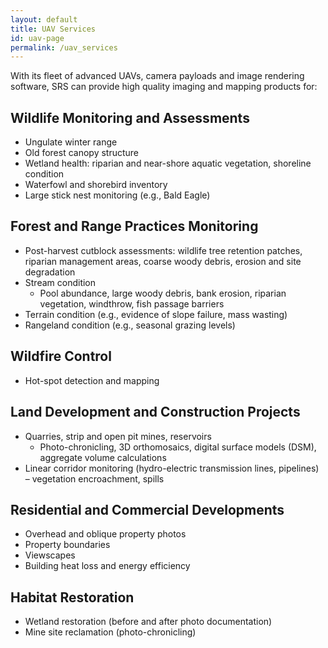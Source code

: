 ```yaml
---
layout: default
title: UAV Services
id: uav-page
permalink: /uav_services
---
```


With its fleet of advanced UAVs, camera payloads and image rendering software, SRS can provide high quality imaging and mapping products for:

## Wildlife Monitoring and Assessments
* Ungulate winter range
* Old forest canopy structure
* Wetland health: riparian and near-shore aquatic vegetation, shoreline condition
* Waterfowl and shorebird inventory
* Large stick nest monitoring (e.g., Bald Eagle)

## Forest and Range Practices Monitoring
* Post-harvest cutblock assessments: wildlife tree retention patches, riparian management areas, coarse woody debris, erosion and site degradation
* Stream condition
  * Pool abundance, large woody debris, bank erosion, riparian vegetation, windthrow, fish passage barriers
* Terrain condition (e.g., evidence of slope failure, mass wasting)
* Rangeland condition (e.g., seasonal grazing levels)

## Wildfire Control
* Hot-spot detection and mapping

## Land Development and Construction Projects
* Quarries, strip and open pit mines, reservoirs
  * Photo-chronicling, 3D orthomosaics, digital surface models (DSM), aggregate volume calculations
* Linear corridor monitoring (hydro-electric transmission lines, pipelines) – vegetation encroachment, spills

## Residential and Commercial Developments
* Overhead and oblique property photos
* Property boundaries
* Viewscapes
* Building heat loss and energy efficiency

## Habitat Restoration
* Wetland restoration (before and after photo documentation)
* Mine site reclamation (photo-chronicling)
